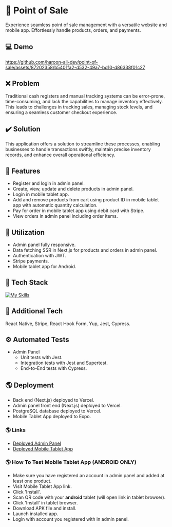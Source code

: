 # :shopping_cart: Point of Sale
Experience seamless point of sale management with a versatile website and mobile app. Effortlessly handle products, orders, and payments.

## :computer: Demo
https://github.com/haroon-ali-dev/point-of-sale/assets/87202358/b5401fa2-d532-49a7-bd10-d86338f01c27

## :x: Problem
Traditional cash registers and manual tracking systems can be error-prone, time-consuming, and lack the capabilities to manage inventory effectively. This leads to challenges in tracking sales, managing stock levels, and ensuring a seamless customer checkout experience.

## :heavy_check_mark: Solution
This application offers a solution to streamline these processes, enabling businesses to handle transactions swiftly, maintain precise inventory records, and enhance overall operational efficiency.

## :page_facing_up: Features
- Register and login in admin panel.
- Create, view, update and delete products in admin panel.
- Login in mobile tablet app.
- Add and remove products from cart using product ID in mobile tablet app with automatic quantity calculation.
- Pay for order in mobile tablet app using debit card with Stripe.
- View orders in admin panel including order items.

## :bookmark_tabs: Utilization
- Admin panel fully responsive.
- Data fetching SSR in Next.js for products and orders in admin panel.
- Authentication with JWT.
- Stripe payments.
- Mobile tablet app for Android.

## :hammer: Tech Stack
[![My Skills](https://skillicons.dev/icons?i=html,css,bootstrap,js,react,nextjs,postgres,jest,vercel)](https://skillicons.dev)

## :wrench: Additional Tech
React Native, Stripe, React Hook Form, Yup, Jest, Cypress.

## :gear: Automated Tests
- Admin Panel
    - Unit tests with Jest.
    - Integration tests with Jest and Supertest.
    - End-to-End tests with Cypress.

## :earth_americas: Deployment
- Back end (Next.js) deployed to Vercel.
- Admin panel front end (Next.js) deployed to Vercel.
- PostgreSQL database deployed to Vercel.
- Mobile Tablet App deployed to Expo.

### :earth_americas: Links
- [Deployed Admin Panel](https://point-of-sale-tau.vercel.app)
- [Deployed Mobile Tablet App](https://expo.dev/accounts/haroon-ali-dev/projects/point-of-sale/builds/690dea34-ecbd-4ded-8812-dca94c46d3f0)

### :earth_americas: How To Test Mobile Tablet App (ANDROID ONLY)
- Make sure you have registered an account in admin panel and added at least one product.
- Visit Mobile Tablet App link.
- Click 'Install'.
- Scan QR code with your **android** tablet (will open link in tablet browser).
- Click 'Install' in tablet browser.
- Download APK file and install.
- Launch installed app.
- Login with account you registered with in admin panel.
